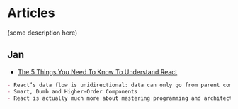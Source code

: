 # Articles

(some description here)

## Jan

- [The 5 Things You Need To Know To Understand React](https://medium.com/@sachagreif/the-5-things-you-need-to-know-to-understand-react-a1dbd5d114a3#.w78tvztm0)

```md
- React’s data flow is unidirectional: data can only go from parent components to their children
- Smart, Dumb and Higher-Order Components
- React is actually much more about mastering programming and architectural concepts
```
